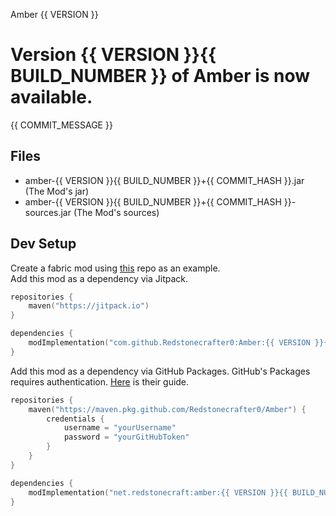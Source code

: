 Amber {{ VERSION }}

# Version {{ VERSION }}{{ BUILD_NUMBER }} of Amber is now available.

{{ COMMIT_MESSAGE }}

## Files
- amber-{{ VERSION }}{{ BUILD_NUMBER }}+{{ COMMIT_HASH }}.jar (The Mod's jar)
- amber-{{ VERSION }}{{ BUILD_NUMBER }}+{{ COMMIT_HASH }}-sources.jar (The Mod's sources)

## Dev Setup
Create a fabric mod using [this](https://github.com/SmushyTaco/Example-Mod) repo as an example.  
Add this mod as a dependency via Jitpack.

```kotlin
repositories {
    maven("https://jitpack.io")
}

dependencies {
    modImplementation("com.github.Redstonecrafter0:Amber:{{ VERSION }}{{ BUILD_NUMBER }}+{{ COMMIT_HASH }}")
}
```

Add this mod as a dependency via GitHub Packages.
GitHub's Packages requires authentication.
[Here](https://docs.github.com/en/packages/working-with-a-github-packages-registry/working-with-the-gradle-registry) is their guide.

```kotlin
repositories {
    maven("https://maven.pkg.github.com/Redstonecrafter0/Amber") {
        credentials {
            username = "yourUsername"
            password = "yourGitHubToken"
        }
    }
}

dependencies {
    modImplementation("net.redstonecraft:amber:{{ VERSION }}{{ BUILD_NUMBER }}+{{ COMMIT_HASH }}")
}
```
